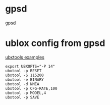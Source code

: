 [modeline]: # ( vim: set ft=markdown sts=4 sw=4 et: )

# gpsd

[gpsd](https://gpsd.gitlab.io/gpsd/index.html)


# ublox config from gpsd

[ubxtools examples](https://gpsd.gitlab.io/gpsd/ubxtool-examples.html)  


```
export UBXOPTS="-P 14"
ubxtool -p RESET
ubxtool -S 115200
ubxtool -e BINARY
ubxtool -d NMEA
ubxtool -p CFG-RATE,100
ubxtool -p MODEL,4
ubxtool -p SAVE
```
